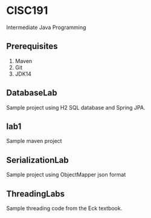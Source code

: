 # CISC191
Intermediate Java Programming
## Prerequisites
1. Maven
2. Git
3. JDK14
## DatabaseLab
Sample project using H2 SQL database and Spring JPA.
## lab1
Sample maven project
## SerializationLab
Sample project using ObjectMapper json format
## ThreadingLabs
Sample threading code from the Eck textbook.
